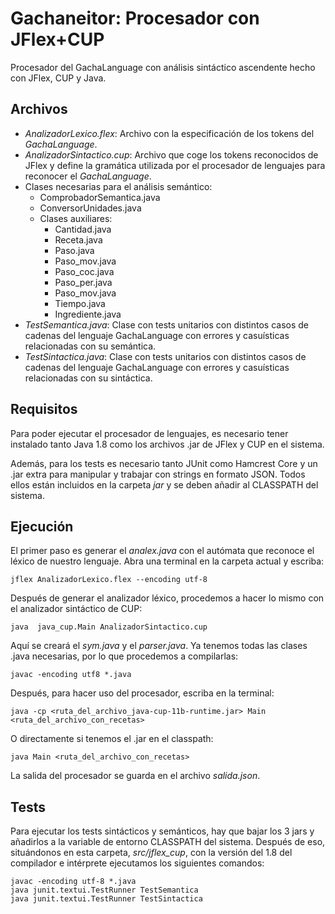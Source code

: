 # Gachaneitor: Procesador con JFlex+CUP

Procesador del GachaLanguage con análisis sintáctico ascendente hecho con JFlex, CUP y Java. 

## Archivos

* *AnalizadorLexico.flex*: Archivo con la especificación de los tokens del *GachaLanguage*.
* *AnalizadorSintactico.cup*: Archivo que coge los tokens reconocidos de JFlex y define la gramática utilizada por el procesador de lenguajes para reconocer el *GachaLanguage*.
* Clases necesarias para el análisis semántico:
    * ComprobadorSemantica.java
    * ConversorUnidades.java
    * Clases auxiliares: 
        * Cantidad.java
        * Receta.java
        * Paso.java
        * Paso_mov.java
        * Paso_coc.java
        * Paso_per.java
        * Paso_mov.java
        * Tiempo.java
        * Ingrediente.java
* *TestSemantica.java*: Clase con tests unitarios con distintos casos de cadenas del lenguaje GachaLanguage con errores y casuísticas relacionadas con su semántica.
* *TestSintactica.java*: Clase con tests unitarios con distintos casos de cadenas del lenguaje GachaLanguage con errores y casuísticas relacionadas con su sintáctica.


## Requisitos

Para poder ejecutar el procesador de lenguajes, es necesario tener instalado tanto Java 1.8 como los archivos .jar de JFlex y CUP en el sistema.

Además, para los tests es necesario tanto JUnit como Hamcrest Core y un .jar extra para manipular y trabajar con strings en formato JSON. Todos ellos están incluidos en la carpeta *jar* y se deben añadir al CLASSPATH del sistema.


## Ejecución

El primer paso es generar el *analex.java* con el autómata que reconoce el léxico de nuestro lenguaje. Abra una terminal en la carpeta actual y escriba: 

    jflex AnalizadorLexico.flex --encoding utf-8

Después de generar el analizador léxico, procedemos a hacer lo mismo con el analizador sintáctico de CUP:

    java  java_cup.Main AnalizadorSintactico.cup

Aquí se creará el *sym.java* y el *parser.java*. Ya tenemos todas las clases .java necesarias, por lo que procedemos a compilarlas: 

    javac -encoding utf8 *.java  

Después, para hacer uso del procesador, escriba en la terminal: 

    java -cp <ruta_del_archivo_java-cup-11b-runtime.jar> Main <ruta_del_archivo_con_recetas>

O directamente si tenemos el .jar en el classpath:

    java Main <ruta_del_archivo_con_recetas>

La salida del procesador se guarda en el archivo *salida.json*.


## Tests
Para ejecutar los tests sintácticos y semánticos, hay que bajar los 3 jars y añadirlos a la variable de entorno CLASSPATH del sistema. Después de eso, situándonos en esta carpeta, *src/jflex_cup*, con la versión del 1.8 del compilador e intérprete ejecutamos los siguientes comandos:

    javac -encoding utf-8 *.java
    java junit.textui.TestRunner TestSemantica
    java junit.textui.TestRunner TestSintactica